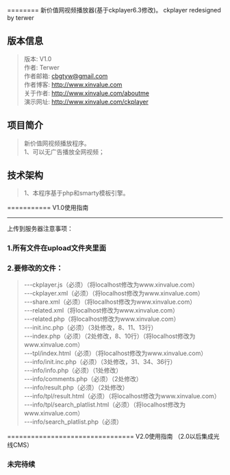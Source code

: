========
新价值网视频播放器(基于ckplayer6.3修改)。
ckplayer redesigned by terwer

版本信息
--------
>版本: V1.0<br/>
>作者: Terwer<br/>
>作者邮箱: cbgtyw@gmail.com<br/>
>作者博客: http://www.xinvalue.com<br/>
>关于作者: http://www.xinvalue.com/aboutme<br/>
>演示网址: http://www.xinvalue.com/ckplayer<br/>

项目简介
-------
>新价值网视频播放程序。 <br/>
>1、可以无广告播放全网视频；<br/>

技术架构
-------
>1、本程序基于php和smarty模板引擎。<br/>

===========
V1.0使用指南

--------------------
上传到服务器注意事项：
### 1.所有文件在upload文件夹里面 <br/>
### 2.要修改的文件： <br/>
>---ckplayer.js（必须）（将localhost修改为www.xinvalue.com） <br/>
>---ckplayer.xml（必须）（将localhost修改为www.xinvalue.com） <br/>
>---share.xml（必须）（将localhost修改为www.xinvalue.com） <br/>
>---related.xml（将localhost修改为www.xinvalue.com） <br/>
>---related.php（将localhost修改为www.xinvalue.com） <br/>
>---init.inc.php（必须）（3处修改，8、11、13行） <br/>
>---index.php（必须）（2处修改，8、10行）（将localhost修改为www.xinvalue.com） <br/>
>---tpl/index.html（必须）（将localhost修改为www.xinvalue.com） <br/>
>---info/init.inc.php（必须）（3处修改，31、34、36行） <br/>
>---info/info.php（必须）（1处修改） <br/>
>---info/comments.php（必须）（2处修改） <br/>
>---info/result.php（必须）（2处修改） <br/>
>---info/tpl/result.html（必须）（将localhost修改为www.xinvalue.com） <br/>
>---info/tpl/search_platlist.html（必须）（将localhost修改为www.xinvalue.com） <br/>
>---info/search_platlist.php（必须） <br/>

================================
V2.0使用指南 （2.0以后集成光线CMS）

### 未完待续
